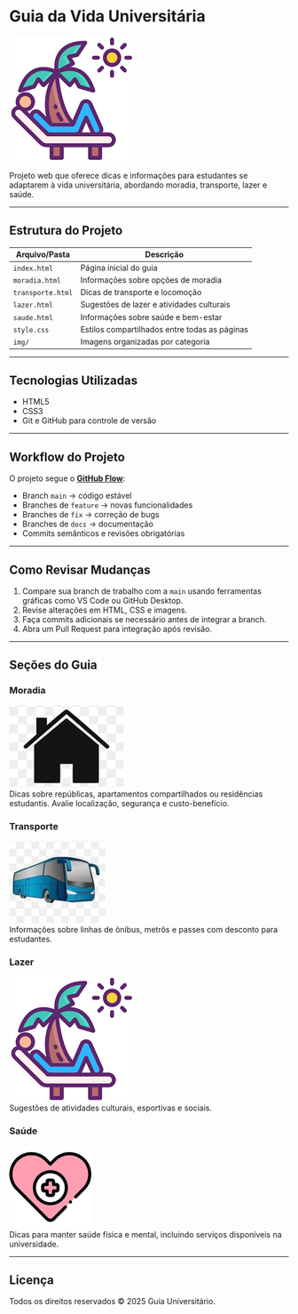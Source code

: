 # Guia da Vida Universitária

![Banner Guia Universitário](img/lazer/lazer.png)

Projeto web que oferece dicas e informações para estudantes se adaptarem à vida universitária, abordando moradia, transporte, lazer e saúde.

---

## Estrutura do Projeto

| Arquivo/Pasta       | Descrição                                              |
|--------------------|--------------------------------------------------------|
| `index.html`       | Página inicial do guia                                 |
| `moradia.html`     | Informações sobre opções de moradia                   |
| `transporte.html`  | Dicas de transporte e locomoção                        |
| `lazer.html`       | Sugestões de lazer e atividades culturais             |
| `saude.html`       | Informações sobre saúde e bem-estar                    |
| `style.css`        | Estilos compartilhados entre todas as páginas         |
| `img/`             | Imagens organizadas por categoria                      |

---

## Tecnologias Utilizadas

- HTML5
- CSS3
- Git e GitHub para controle de versão

---

## Workflow do Projeto

O projeto segue o **[GitHub Flow](workflow.md)**:

- Branch `main` → código estável
- Branches de `feature` → novas funcionalidades
- Branches de `fix` → correção de bugs
- Branches de `docs` → documentação
- Commits semânticos e revisões obrigatórias

---

## Como Revisar Mudanças

1. Compare sua branch de trabalho com a `main` usando ferramentas gráficas como VS Code ou GitHub Desktop.  
2. Revise alterações em HTML, CSS e imagens.  
3. Faça commits adicionais se necessário antes de integrar a branch.  
4. Abra um Pull Request para integração após revisão.

---

## Seções do Guia

### Moradia
![Imagem Moradia](img/moradia/casa02.png)  
Dicas sobre repúblicas, apartamentos compartilhados ou residências estudantis. Avalie localização, segurança e custo-benefício.

### Transporte
![Imagem Transporte](img/onibus.jpg)  
Informações sobre linhas de ônibus, metrôs e passes com desconto para estudantes.

### Lazer
![Imagem Lazer](img/lazer/lazer.png)  
Sugestões de atividades culturais, esportivas e sociais.

### Saúde
![Imagem Saúde](img/saude.png)  
Dicas para manter saúde física e mental, incluindo serviços disponíveis na universidade.

---

## Licença

Todos os direitos reservados © 2025 Guia Universitário.
